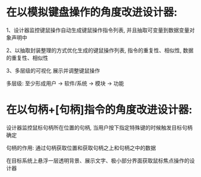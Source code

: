 # 在以模拟键盘操作的角度改进设计器:

1、设计器监控键鼠操作自动生成键鼠操作指令列表, 并且抽取可变量到数据变量对象声明中

2、以抽取封装整理的方式优化生成的键鼠操作列表, 指令的重复性、相似性, 数据的重复性、相似性

3、多层级的可视化 展示并调整键鼠操作

多层级: 至少形成用户 -> 软件/系统 -> 模块 -> 功能



# 在以句柄+[句柄]指令的角度改进设计器:

设计器监控鼠标句柄所在位置的句柄, 当用户按下指定特殊键的时候触发目标句柄确定

句柄的作用: 通过句柄获取位置和获取句柄之上和句柄之中的数据





在目标系统上悬浮一层透明背景、展示文字、极小部分界面获取鼠标焦点操作的设计器



